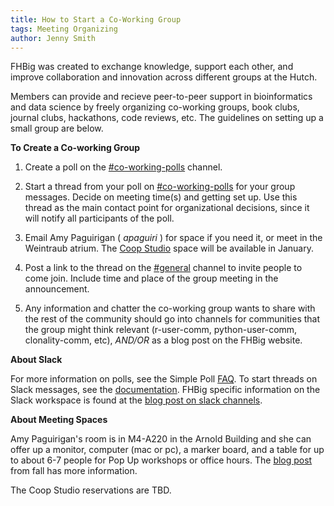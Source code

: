 ```yaml
---
title: How to Start a Co-Working Group
tags: Meeting Organizing
author: Jenny Smith
---
```


FHBig was created to exchange knowledge, support each other, and improve collaboration and innovation across different groups at the Hutch.

Members can  provide and recieve peer-to-peer support in bioinformatics and data science by freely organizing co-working groups, book clubs, journal clubs, hackathons, code reviews, etc. The guidelines on setting up a small group are below.

**To Create a Co-working Group**
1. Create a poll on the [#co-working-polls](https://fhbig.slack.com/messages/co-working-polls) channel. 

2. Start a thread from your poll on [#co-working-polls](https://fhbig.slack.com/messages/co-working-polls) for your group messages. Decide on meeting time(s) and getting set up. Use this thread as the main contact point for organizational decisions, since it will notify all participants of the poll.

3.  Email Amy Paguirigan ( *apaguiri* ) for space if you need it, or meet in the Weintraub atrium. The [Coop Studio](https://centernet.fredhutch.org/cn/u/bdsc.html) space will be available in January.

4.  Post a link to the thread on the [#general](https://fhbig.slack.com/messages/general)  channel to invite people to come join. Include time and place of the group meeting in the announcement.

5. Any information and chatter the co-working group wants to share with the rest of the community should go into channels for communities that the group might think relevant (r-user-comm, python-user-comm, clonality-comm, etc), *AND/OR* as a blog post on the FHBig website.

**About Slack**

For more information on polls, see the Simple Poll [FAQ](https://simplepoll.rocks/faq/). To start threads on Slack messages, see the [documentation](https://get.slack.help/hc/en-us/articles/115000769927-Message-and-file-threads). FHBig specific information on the Slack workspace is found at the [blog post on slack channels](https://fredhutch.github.io/FHBig/Three-Useful-Slack-Channels/).  

**About Meeting Spaces**

Amy Paguirigan's room is in M4-A220 in the Arnold Building and she can offer up a monitor, computer (mac or pc), a marker board, and a table for up to about 6-7 people for Pop Up workshops or office hours. The [blog post](https://fredhutch.github.io/FHBig/FallPopUps/) from fall has more information.

The Coop Studio reservations are TBD.

